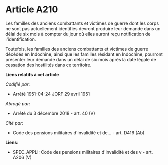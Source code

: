 # Article A210

Les familles des anciens combattants et victimes de guerre dont les corps ne sont pas actuellement identifiés devront
produire leur demande dans un délai de six mois à compter du jour où elles auront reçu notification de l'identification.

Toutefois, les familles des anciens combattants et victimes de guerre décédés en Indochine, ainsi que les familles résidant
en Indochine, pourront présenter leur demande dans un délai de six mois après la date légale de cessation des hostilités dans
ce territoire.

**Liens relatifs à cet article**

_Codifié par_:

  - Arrêté 1951-04-24 JORF 29 avril 1951

_Abrogé par_:

  - Arrêté du 3 décembre 2018 - art. 40 (V)

_Cité par_:

  - Code des pensions militaires d'invalidité et de... - art. D416 (Ab)

**Liens**:

  - SPEC_APPLI: Code des pensions militaires d'invalidité et des v - art. A206 (V)
